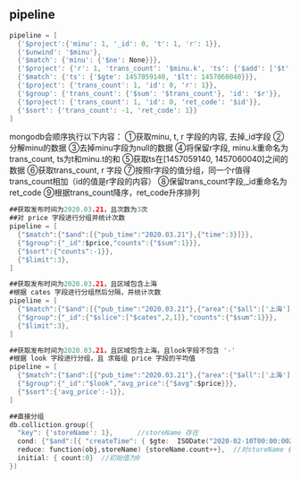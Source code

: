 ## pipeline



```go
pipeline = [
  {'$project':{'minu': 1, '_id': 0, 't': 1, 'r': 1}},
  {'$unwind': '$minu'},
  {'$match': {'minu': {'$ne': None}}},
  {'$project': {'r': 1, 'trans_count': '$minu.k', 'ts': {'$add': ['$t', '$minu.t']}}},
  {'$match': {'ts': {'$gte': 1457059140, '$lt': 1457060040}}},
  {'$project': {'trans_count': 1, 'id': 0, 'r': 1}},
  {'$group': {'trans_count': {'$sum': '$trans_count'}, 'id': '$r'}},
  {'$project': {'trans_count': 1, 'id': 0, 'ret_code': '$id'}},
  {'$sort': {'trans_count': -1, 'ret_code': 1}}
]
```

 mongodb会顺序执行以下内容：
①获取minu, t, r 字段的内容, 去掉_id字段
②分解minu的数据
③去掉minu字段为null的数据
④将保留r字段, minu.k重命名为trans_count, ts为t和minu.t的和
⑤获取ts在[1457059140, 1457060040]之间的数据
⑥获取trans_count, r 字段
⑦按照r字段的值分组，同一个r值得trans_count相加（id的值是r字段的内容）
⑧保留trans_count字段,_id重命名为ret_code
⑨根据trans_count降序，ret_code升序排列



```go
##获取发布时间为2020.03.21，且次数为3次
##对 price 字段进行分组并统计次数
pipeline = [
  {"$match":{"$and":[{"pub_time":"2020.03.21"},{"time":3}]}},
  {"$group":{"_id":$price,"counts":{"$sum":1}}},
  {"$sort":{"counts":-1}},
  {"$limit":3},
]

##获取发布时间为2020.03.21，且区域包含上海
#根据 cates 字段进行分组然后分隔，并统计次数
pipeline = [
  {"$match":{"$and":[{"pub_time":"2020.03.21"},{"area":{"$all":['上海']}}]}},
  {"$group":{"_id":{"$slice":["$cates",2,1]},"counts":{"$sum":1}}},
  {"$limit":3},
]

##获取发布时间为2020.03.21，且区域包含上海，且look字段不包含 '-'
#根据 look 字段进行分组，且 求每组 price 字段的平均值
pipeline = [
  {"$match":{"$and":[{"pub_time":"2020.03.21"},{"area":{"$all":['上海']}},{'look':{'$nin':['-']}}]}},
  {"$group":{"_id":"$look","avg_price":{"$avg":$price}}},
  {"$sort":{'avg_price':-1}},
]

##直接分组
db.colliction.group({ 
  "key": {'storeName': 1},      //storeName 存在
  cond: {"$and":[{ "createTime": { $gte:  ISODate("2020-02-10T00:00:00Z") } },{ "createTime": { $lte:  ISODate("2020-02-20T23:59:59Z") } }]},   //取出指定时间段
  reduce: function(obj,storeName) {storeName.count++},  //对storeName 做自增运算
  initial: { count:0}  //初始值为0
})
```

